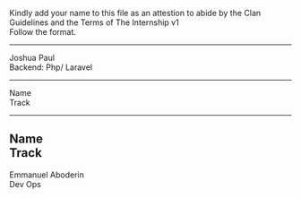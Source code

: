 Kindly add your name to this file as an attestion to abide by the Clan Guidelines and the Terms of The Internship v1
<br/> Follow the format.<br/> 
___
Joshua Paul <br/>
Backend: Php/ Laravel
___
Name <br/>
Track
___
Name <br/>
Track
---
Emmanuel Aboderin </br>
Dev Ops
